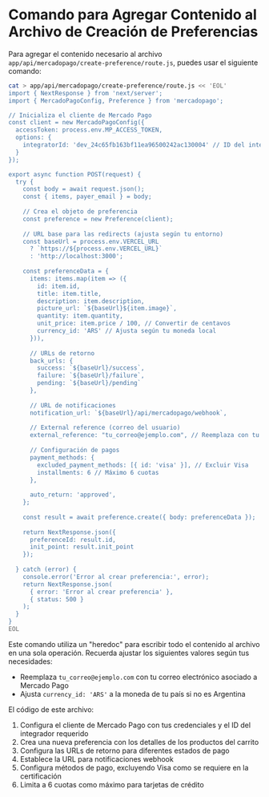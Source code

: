# Comando para Agregar Contenido al Archivo de Creación de Preferencias

Para agregar el contenido necesario al archivo `app/api/mercadopago/create-preference/route.js`, puedes usar el siguiente comando:

```bash
cat > app/api/mercadopago/create-preference/route.js << 'EOL'
import { NextResponse } from 'next/server';
import { MercadoPagoConfig, Preference } from 'mercadopago';

// Inicializa el cliente de Mercado Pago
const client = new MercadoPagoConfig({ 
  accessToken: process.env.MP_ACCESS_TOKEN,
  options: { 
    integratorId: 'dev_24c65fb163bf11ea96500242ac130004' // ID del integrador
  }
});

export async function POST(request) {
  try {
    const body = await request.json();
    const { items, payer_email } = body;
    
    // Crea el objeto de preferencia
    const preference = new Preference(client);
    
    // URL base para las redirects (ajusta según tu entorno)
    const baseUrl = process.env.VERCEL_URL 
      ? `https://${process.env.VERCEL_URL}` 
      : 'http://localhost:3000';
    
    const preferenceData = {
      items: items.map(item => ({
        id: item.id,
        title: item.title,
        description: item.description,
        picture_url: `${baseUrl}${item.image}`,
        quantity: item.quantity,
        unit_price: item.price / 100, // Convertir de centavos
        currency_id: 'ARS' // Ajusta según tu moneda local
      })),
      
      // URLs de retorno
      back_urls: {
        success: `${baseUrl}/success`,
        failure: `${baseUrl}/failure`,
        pending: `${baseUrl}/pending`
      },
      
      // URL de notificaciones
      notification_url: `${baseUrl}/api/mercadopago/webhook`,
      
      // External reference (correo del usuario)
      external_reference: "tu_correo@ejemplo.com", // Reemplaza con tu correo
      
      // Configuración de pagos
      payment_methods: {
        excluded_payment_methods: [{ id: 'visa' }], // Excluir Visa
        installments: 6 // Máximo 6 cuotas
      },
      
      auto_return: 'approved',
    };
    
    const result = await preference.create({ body: preferenceData });
    
    return NextResponse.json({ 
      preferenceId: result.id,
      init_point: result.init_point
    });
    
  } catch (error) {
    console.error('Error al crear preferencia:', error);
    return NextResponse.json(
      { error: 'Error al crear preferencia' },
      { status: 500 }
    );
  }
}
EOL
```

Este comando utiliza un "heredoc" para escribir todo el contenido al archivo en una sola operación. Recuerda ajustar los siguientes valores según tus necesidades:

- Reemplaza `tu_correo@ejemplo.com` con tu correo electrónico asociado a Mercado Pago
- Ajusta `currency_id: 'ARS'` a la moneda de tu país si no es Argentina

El código de este archivo:

1. Configura el cliente de Mercado Pago con tus credenciales y el ID del integrador requerido
2. Crea una nueva preferencia con los detalles de los productos del carrito
3. Configura las URLs de retorno para diferentes estados de pago
4. Establece la URL para notificaciones webhook
5. Configura métodos de pago, excluyendo Visa como se requiere en la certificación
6. Limita a 6 cuotas como máximo para tarjetas de crédito